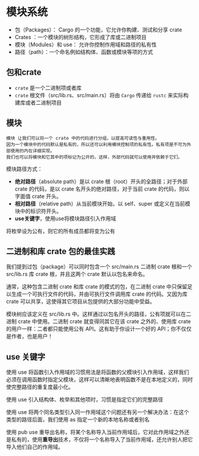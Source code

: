 # 模块系统

- 包（Packages）： Cargo 的一个功能，它允许你构建、测试和分享 crate
- Crates ：一个模块的树形结构，它形成了库或二进制项目
- 模块（Modules）和 use： 允许你控制作用域和路径的私有性
- 路径（path）：一个命名例如结构体、函数或模块等项的方式

## 包和crate

- `crate` 是一个二进制项或者库
- `crate` 根文件（src/lib.rs、src/main.rs）将由 `Cargo` 传递给 `rustc` 来实际构建库或者二进制项目

## 模块

    模块 让我们可以将一个 crate 中的代码进行分组，以提高可读性与重用性。
    因为一个模块中的代码默认是私有的，所以还可以利用模块控制项的私有性。私有项是不可为外部使用的内在详细实现。
    我们也可以将模块和它其中的项标记为公开的，这样，外部代码就可以使用并依赖于它们。

模块路径方式：
- **绝对路径**（absolute path）是以 crate 根（root）开头的全路径；对于外部 crate 的代码，是以 crate 名开头的绝对路径，对于当前 crate 的代码，则以字面值 crate 开头。
- **相对路径**（relative path）从当前模块开始，以 self、super 或定义在当前模块中的标识符开头。
- **use关键字**，使用use将模块路径引入作用域

将枚举设为公有，则它的所有成员都将变为公有

## 二进制和库 crate 包的最佳实践
我们提到过包（package）可以同时包含一个 src/main.rs 二进制 crate 根和一个 src/lib.rs 库 crate 根，并且这两个 crate 默认以包名来命名。

通常，这种包含二进制 crate 和库 crate 的模式的包，在二进制 crate 中只保留足以生成一个可执行文件的代码，并由可执行文件调用库 crate 的代码。又因为库 crate 可以共享，这使得其它项目从包提供的大部分功能中受益。

模块树应该定义在 src/lib.rs 中。这样通过以包名开头的路径，公有项就可以在二进制 crate 中使用。二进制 crate 就变得同其它在该 crate 之外的、使用库 crate 的用户一样：二者都只能使用公有 API。这有助于你设计一个好的 API；你不仅仅是作者，也是用户！

## use 关键字
使用 use 将函数引入作用域的习惯用法是将函数的父模块引入作用域，这样我们必须在调用函数时指定父模块，这样可以清晰地表明函数不是在本地定义的，同时使完整路径的重复度最小化。

使用 use 引入结构体、枚举和其他项时，习惯是指定它们的完整路径

使用 use 将两个同名类型引入同一作用域这个问题还有另一个解决办法：在这个类型的路径后面，我们使用 as 指定一个新的本地名称或者别名

使用 pub use 重导出名称，将某个名称导入当前作用域后，它对此作用域之外还是私有的，使用**重导出**技术，不仅将一个名称导入了当前作用域，还允许别人把它导入他们自己的作用域。




